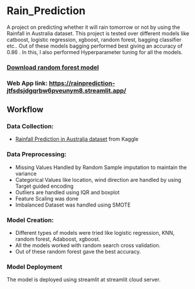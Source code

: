 # Rain_Prediction

A project on predicting whether it will rain tomorrow or not by using the Rainfall in Australia dataset. This project is tested over different models like catboost, logistic regression, xgboost, random forest, bagging classifier etc.. Out of these models bagging performed best giving an accuracy of 0.86 . In this, I also performed Hyperparameter tuning for all the models.

### [Download random forest model](https://drive.google.com/file/d/1wbcmGsb4qdkflORx5xFMuTGdQk8xiMNW/view?usp=sharing)

### Web App link: https://rainprediction-jtfsdsjdgqrbw6pveunym8.streamlit.app/

## Workflow

### Data Collection:
- [Rainfall Prediction in Australia dataset](https://www.kaggle.com/datasets/jsphyg/weather-dataset-rattle-package) from Kaggle

### Data Preprocessing:
- Missing Values Handled by Random Sample imputation to maintain the variance
- Categorical Values like location, wind direction are handled by using Target guided encoding
- Outliers are handled using IQR and boxplot
- Feature Scaling was done
- Imbalanced Dataset was handled using SMOTE

###  Model Creation:
- Different types of models were tried like logistic regression, KNN, random forest, Adaboost, xgboost.
- All the models worked with random search cross validation.
- Out of these random forest gave the best accuracy.

### Model Deployment
The model is deployed using streamlit at streamlit cloud server.




